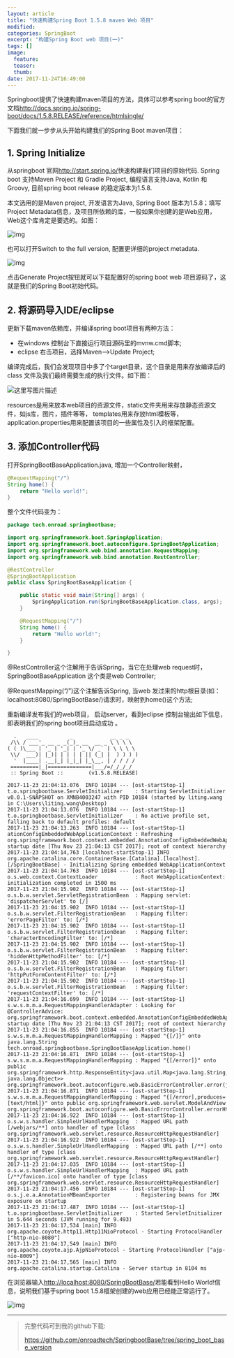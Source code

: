 ```yaml
---
layout: article
title: "快速构建Spring Boot 1.5.8 maven Web 项目"
modified:
categories: SpringBoot
excerpt: "构建Spring Boot web 项目(一)"
tags: []
image:
  feature:
  teaser:
  thumb:
date: 2017-11-24T16:49:00
---
```




Springboot提供了快速构建maven项目的方法，具体可以参考spring boot的官方文档<http://docs.spring.io/spring-boot/docs/1.5.8.RELEASE/reference/htmlsingle/>

下面我们就一步步从头开始构建我们的Spring Boot maven项目：

## 1. Spring Initialize

 从springboot 官网<http://start.spring.io/>快速构建我们项目的原始代码. Spring boot 支持Maven Project 和 Gradle Project, 编程语言支持Java, Kotlin 和Groovy, 目前spring boot release 的稳定版本为1.5.8.

 本文选用的是Maven project, 开发语言为Java, Spring Boot 版本为1.5.8；填写Project Metadata信息，及项目所依赖的库，一般如果你创建的是Web应用，Web这个库肯定是要选的。如图： 

![img](http://www.onroad.tech/images/20171124/01.png)

也可以打开Switch to the full version, 配置更详细的project metadata.

![img](http://www.onroad.tech/images/20171124/02.png)

 点击Generate Project按钮就可以下载配置好的spring boot web 项目源码了，这就是我们的Spring Boot初始代码。

## 2. 将源码导入IDE/eclipse

更新下载maven依赖库，并编译spring boot项目有两种方法：

- 在windows 控制台下直接运行项目源码里的mvnw.cmd脚本;
- eclipse 右击项目，选择Maven–>Update Project;

编译完成后，我们会发现项目中多了个target目录，这个目录是用来存放编译后的class 文件及我们最终需要生成的执行文件。如下图：

![这里写图片描述](http://www.onroad.tech/images/20171124/03.png)

 resources是用来放本web项目的资源文件，static文件夹用来存放静态资源文件，如js库，图片，插件等等， templates用来存放html模板等，application.properties用来配置该项目的一些属性及引入的框架配置。

## 3. 添加Controller代码

打开SpringBootBaseApplication.java, 增加一个Controller映射，

```java
@RequestMapping("/")
String home() {
	return "Hello world!";
}
```

整个文件代码变为：

```java
package tech.onroad.springbootbase;

import org.springframework.boot.SpringApplication;
import org.springframework.boot.autoconfigure.SpringBootApplication;
import org.springframework.web.bind.annotation.RequestMapping;
import org.springframework.web.bind.annotation.RestController;

@RestController
@SpringBootApplication
public class SpringBootBaseApplication {

	public static void main(String[] args) {
		SpringApplication.run(SpringBootBaseApplication.class, args);
	}

	@RequestMapping("/")
	String home() {
		return "Hello world!";
	}

}
```



 @RestController这个注解用于告诉Spring，当它在处理web request时，SpringBootBaseApplication 这个类是web Controller;

 @RequestMapping(“/”)这个注解告诉Spring, 当web 发过来的http根目录(如：localhost:8080/SpringBootBase/)请求时，映射到home()这个方法;

 重新编译发布我们的web项目， 启动server，看到eclipse 控制台输出如下信息，即表明我们的spring boot项目启动成功 。

```
  .   ____          _            __ _ _
 /\\ / ___'_ __ _ _(_)_ __  __ _ \ \ \ \
( ( )\___ | '_ | '_| | '_ \/ _` | \ \ \ \
 \\/  ___)| |_)| | | | | || (_| |  ) ) ) )
  '  |____| .__|_| |_|_| |_\__, | / / / /
 =========|_|==============|___/=/_/_/_/
 :: Spring Boot ::        (v1.5.8.RELEASE)

2017-11-23 21:04:13.076  INFO 10184 --- [ost-startStop-1] t.o.springbootbase.ServletInitializer    : Starting ServletInitializer v0.0.1-SNAPSHOT on XMNB4003247 with PID 10184 (started by liting.wang in C:\Users\liting.wang\Desktop)
2017-11-23 21:04:13.076  INFO 10184 --- [ost-startStop-1] t.o.springbootbase.ServletInitializer    : No active profile set, falling back to default profiles: default
2017-11-23 21:04:13.263  INFO 10184 --- [ost-startStop-1] ationConfigEmbeddedWebApplicationContext : Refreshing org.springframework.boot.context.embedded.AnnotationConfigEmbeddedWebApplicationContext@1705953c: startup date [Thu Nov 23 21:04:13 CST 2017]; root of context hierarchy
2017-11-23 21:04:14,763 [localhost-startStop-1] INFO  org.apache.catalina.core.ContainerBase.[Catalina].[localhost].[/SpringBootBase] - Initializing Spring embedded WebApplicationContext
2017-11-23 21:04:14.763  INFO 10184 --- [ost-startStop-1] o.s.web.context.ContextLoader            : Root WebApplicationContext: initialization completed in 1500 ms
2017-11-23 21:04:15.902  INFO 10184 --- [ost-startStop-1] o.s.b.w.servlet.ServletRegistrationBean  : Mapping servlet: 'dispatcherServlet' to [/]
2017-11-23 21:04:15.902  INFO 10184 --- [ost-startStop-1] o.s.b.w.servlet.FilterRegistrationBean   : Mapping filter: 'errorPageFilter' to: [/*]
2017-11-23 21:04:15.902  INFO 10184 --- [ost-startStop-1] o.s.b.w.servlet.FilterRegistrationBean   : Mapping filter: 'characterEncodingFilter' to: [/*]
2017-11-23 21:04:15.902  INFO 10184 --- [ost-startStop-1] o.s.b.w.servlet.FilterRegistrationBean   : Mapping filter: 'hiddenHttpMethodFilter' to: [/*]
2017-11-23 21:04:15.902  INFO 10184 --- [ost-startStop-1] o.s.b.w.servlet.FilterRegistrationBean   : Mapping filter: 'httpPutFormContentFilter' to: [/*]
2017-11-23 21:04:15.902  INFO 10184 --- [ost-startStop-1] o.s.b.w.servlet.FilterRegistrationBean   : Mapping filter: 'requestContextFilter' to: [/*]
2017-11-23 21:04:16.699  INFO 10184 --- [ost-startStop-1] s.w.s.m.m.a.RequestMappingHandlerAdapter : Looking for @ControllerAdvice: org.springframework.boot.context.embedded.AnnotationConfigEmbeddedWebApplicationContext@1705953c: startup date [Thu Nov 23 21:04:13 CST 2017]; root of context hierarchy
2017-11-23 21:04:16.855  INFO 10184 --- [ost-startStop-1] s.w.s.m.m.a.RequestMappingHandlerMapping : Mapped "{[/]}" onto java.lang.String tech.onroad.springbootbase.SpringBootBaseApplication.home()
2017-11-23 21:04:16.871  INFO 10184 --- [ost-startStop-1] s.w.s.m.m.a.RequestMappingHandlerMapping : Mapped "{[/error]}" onto public org.springframework.http.ResponseEntity<java.util.Map<java.lang.String, java.lang.Object>> org.springframework.boot.autoconfigure.web.BasicErrorController.error(javax.servlet.http.HttpServletRequest)
2017-11-23 21:04:16.871  INFO 10184 --- [ost-startStop-1] s.w.s.m.m.a.RequestMappingHandlerMapping : Mapped "{[/error],produces=[text/html]}" onto public org.springframework.web.servlet.ModelAndView org.springframework.boot.autoconfigure.web.BasicErrorController.errorHtml(javax.servlet.http.HttpServletRequest,javax.servlet.http.HttpServletResponse)
2017-11-23 21:04:16.922  INFO 10184 --- [ost-startStop-1] o.s.w.s.handler.SimpleUrlHandlerMapping  : Mapped URL path [/webjars/**] onto handler of type [class org.springframework.web.servlet.resource.ResourceHttpRequestHandler]
2017-11-23 21:04:16.922  INFO 10184 --- [ost-startStop-1] o.s.w.s.handler.SimpleUrlHandlerMapping  : Mapped URL path [/**] onto handler of type [class org.springframework.web.servlet.resource.ResourceHttpRequestHandler]
2017-11-23 21:04:17.035  INFO 10184 --- [ost-startStop-1] o.s.w.s.handler.SimpleUrlHandlerMapping  : Mapped URL path [/**/favicon.ico] onto handler of type [class org.springframework.web.servlet.resource.ResourceHttpRequestHandler]
2017-11-23 21:04:17.456  INFO 10184 --- [ost-startStop-1] o.s.j.e.a.AnnotationMBeanExporter        : Registering beans for JMX exposure on startup
2017-11-23 21:04:17.487  INFO 10184 --- [ost-startStop-1] t.o.springbootbase.ServletInitializer    : Started ServletInitializer in 5.644 seconds (JVM running for 9.493)
2017-11-23 21:04:17,534 [main] INFO  org.apache.coyote.http11.Http11NioProtocol - Starting ProtocolHandler ["http-nio-8080"]
2017-11-23 21:04:17,549 [main] INFO  org.apache.coyote.ajp.AjpNioProtocol - Starting ProtocolHandler ["ajp-nio-8009"]
2017-11-23 21:04:17,565 [main] INFO  org.apache.catalina.startup.Catalina - Server startup in 8104 ms
```
 在浏览器输入<http://localhost:8080/SpringBootBase/>若能看到Hello World!信息，说明我们基于spring boot 1.5.8框架创建的web应用已经能正常运行了。

![img](http://www.onroad.tech/images/20171124/04.png)

----

> 完整代码可到我的github下载:
>
> <https://github.com/onroadtech/SpringbootBase/tree/spring_boot_base_version>

